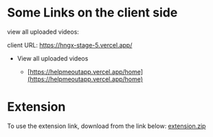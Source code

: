 # Some Links on the client side
view all uploaded videos:

client URL: https://hngx-stage-5.vercel.app/

- View all uploaded videos

  - [https://helpmeoutapp.vercel.app/home](https://helpmeoutapp.vercel.app/home)
    
# Extension
To use the extension link, download from the link below:  [extension.zip](https://github.com/jesse-maurice/HNGX-stage-5/files/12781417/extension.zip)